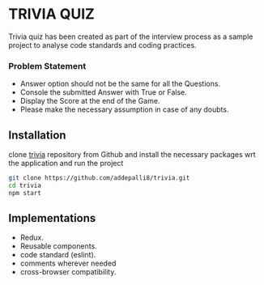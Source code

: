 # TRIVIA QUIZ

Trivia quiz has been created as part of the interview process as a sample project to analyse code standards and coding practices.

### Problem Statement
- Answer option should not be the same for all the Questions.
- Console the submitted Answer with True or False.
- Display the Score at the end of the Game.
- Please make the necessary assumption in case of any doubts.

## Installation

clone [trivia](https://github.com/addepalli8/trivia) repository from Github and install the necessary packages wrt the application and run the project
 
```bash
git clone https://github.com/addepalli8/trivia.git
cd trivia
npm start
```

## Implementations
- Redux.
- Reusable components.
- code standard (eslint).
- comments wherever needed
- cross-browser compatibility.


